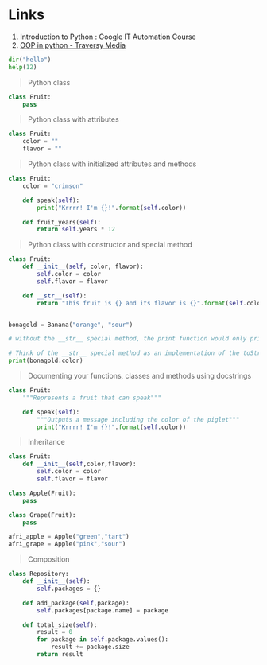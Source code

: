 # Links
1. Introduction to Python : Google IT Automation Course
2. [OOP in python - Traversy Media](https://www.youtube.com/watch?v=MikphENIrOo)

```python
dir("hello")
help(12)
```

> Python class

```python
class Fruit:
    pass
```

> Python class with attributes

```python
class Fruit:
    color = ""
    flavor = ""
```

> Python class with initialized attributes and methods

```python
class Fruit:
    color = "crimson"

    def speak(self):
        print("Krrrr! I'm {}!".format(self.color))

    def fruit_years(self):
        return self.years * 12
```

> Python class with constructor and special method

```python
class Fruit:
    def __init__(self, color, flavor):
        self.color = color
        self.flavor = flavor

    def __str__(self):
        return "This fruit is {} and its flavor is {}".format(self.color,self.flavor)


bonagold = Banana("orange", "sour")

# without the __str__ special method, the print function would only print the memory location of the object

# Think of the __str__ special method as an implementation of the toString() method in java
print(bonagold.color)

```

> Documenting your functions, classes and methods using docstrings

```python
class Fruit:
    """Represents a fruit that can speak"""

    def speak(self):
        """Outputs a message including the color of the piglet"""
        print("Krrrr! I'm {}!".format(self.color))
```

> Inheritance

```python
class Fruit:
    def __init__(self,color,flavor):
        self.color = color
        self.flavor = flavor

class Apple(Fruit):
    pass

class Grape(Fruit):
    pass

afri_apple = Apple("green","tart")
afri_grape = Apple("pink","sour")
```

> Composition

```python
class Repository:
    def __init__(self):
        self.packages = {}

    def add_package(self,package):
        self.packages[package.name] = package

    def total_size(self):
        result = 0
        for package in self.package.values():
            result += package.size
        return result
```
